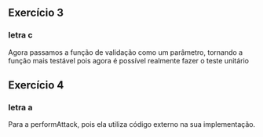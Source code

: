 ## Exercício 3

### letra c
Agora passamos a função de validação como um parâmetro, tornando a função mais testável pois
agora é possível realmente fazer o teste unitário

## Exercício 4

### letra a
Para a performAttack, pois ela utiliza código externo na sua implementação.
